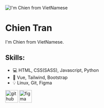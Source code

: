 ![I'm Chien from VietNamese](https://github.com/info-chientran/profile/blob/main/facebook-cover.png?raw=true)

# Chien Tran
I'm Chien from VietNamese.

## Skills: 
* 💻 HTML, CSS(SASS), Javascript, Python
* 📓 Vue, Tailwind, Bootstrap
* 💡 Linux, Git, Figma

[<img src='https://cdn.jsdelivr.net/npm/simple-icons@3.0.1/icons/github.svg' alt='github' height='40'>](https://github.com/https://github.com/info-chientran)  [<img src='https://cdn.jsdelivr.net/npm/simple-icons@3.0.1/icons/figma.svg' alt='figma' height='40'>](https://www.figma.com/files/recent?fuid=1001634276455748408)  
